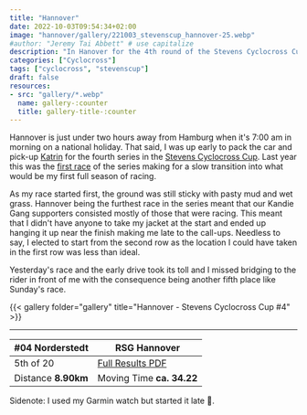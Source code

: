 ```yaml
---
title: "Hannover"
date: 2022-10-03T09:54:34+02:00
image: "hannover/gallery/221003_stevenscup_hannover-25.webp"
#author: "Jeremy Tai Abbett" # use capitalize
description: "In Hanover for the 4th round of the Stevens Cyclocross Cup"
categories: ["Cyclocross"]
tags: ["cyclocross", "stevenscup"]
draft: false
resources: 
- src: "gallery/*.webp"
  name: gallery-:counter
  title: gallery-title-:counter
---
```

Hannover is just under two hours away from Hamburg when it's 7:00 am in morning on a national holiday. That said, I was up early to pack the car and pick-up [Katrin](https://www.instagram.com/clara_bow/) for the fourth series in the [Stevens Cyclocross Cup](https://my.raceresult.com/groups/5068/). Last year this was the [first race](https://offtheback.in/2021/hannover/) of the series making for a slow transition into what would be my first full season of racing.

As my race started first, the ground was still sticky with pasty mud and wet grass. Hannover being the furthest race in the series meant that our Kandie Gang supporters consisted mostly of those that were racing. This meant that I didn't have anyone to take my jacket at the start and ended up hanging it up near the finish making me late to the call-ups. Needless to say, I elected to start from the second row as the location I could have taken in the first row was less than ideal.

Yesterday's race and the early drive took its toll and I missed bridging to the rider in front of me with the consequence being another fifth place like Sunday's race.

{{< gallery folder="gallery" title="Hannover - Stevens Cyclocross Cup #4" >}}

---
| #04 Norderstedt | RSG Hannover |
| ----------- | ----------- |
| 5th of 20 | [Full Results PDF](20221003_04_hannover_te.pdf) |
| Distance **8.90km** | Moving Time **ca. 34.22** |

Sidenote: I used my Garmin watch but started it late 🤷.
